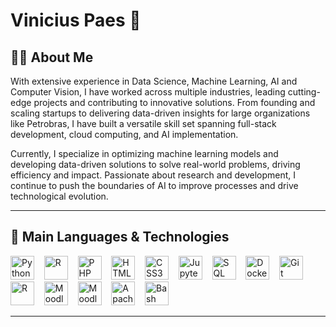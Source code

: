 # Vinicius Paes 👋

## 👨‍💻 About Me

With extensive experience in Data Science, Machine Learning, AI and Computer Vision, I have worked across multiple industries, leading cutting-edge projects and contributing to innovative solutions. From founding and scaling startups to delivering data-driven insights for large organizations like Petrobras, I have built a versatile skill set spanning full-stack development, cloud computing, and AI implementation.

Currently, I specialize in optimizing machine learning models and developing data-driven solutions to solve real-world problems, driving efficiency and impact. Passionate about research and development, I continue to push the boundaries of AI to improve processes and drive technological evolution.

---

## 🤖 Main Languages & Technologies

<p align="left">
  <img height="38" src="https://cdn.jsdelivr.net/gh/devicons/devicon/icons/python/python-original.svg" alt="Python" title="Python"/>
  &nbsp;&nbsp;
  <img height="38" src="https://cdn.jsdelivr.net/gh/devicons/devicon/icons/r/r-original.svg" alt="R" title="R"/>
  &nbsp;&nbsp;
  <img height="38" src="https://cdn.jsdelivr.net/gh/devicons/devicon/icons/php/php-original.svg" alt="PHP" title="PHP"/>
  &nbsp;&nbsp;
  <img height="38" src="https://cdn.jsdelivr.net/gh/devicons/devicon/icons/html5/html5-original.svg" alt="HTML5" title="HTML5"/>
  &nbsp;&nbsp;
  <img height="38" src="https://cdn.jsdelivr.net/gh/devicons/devicon/icons/css3/css3-original.svg" alt="CSS3" title="CSS3"/>
  &nbsp;&nbsp;
  <img height="38" src="https://cdn.jsdelivr.net/gh/devicons/devicon/icons/jupyter/jupyter-original.svg" alt="Jupyter" title="Jupyter"/>
  &nbsp;&nbsp;
  <img height="38" src="https://cdn.jsdelivr.net/gh/devicons/devicon/icons/mysql/mysql-original.svg" alt="SQL" title="SQL"/>
  &nbsp;&nbsp;
  <img height="38" src="https://cdn.jsdelivr.net/gh/devicons/devicon/icons/docker/docker-original.svg" alt="Docker" title="Docker"/>
  &nbsp;&nbsp;
  <img height="38" src="https://cdn.jsdelivr.net/gh/devicons/devicon/icons/git/git-original.svg" alt="Git" title="Git"/>
  &nbsp;&nbsp;
  <img height="38" src="https://cdn.jsdelivr.net/gh/devicons/devicon/icons/linux/linux-original.svg" alt="R" title="Linux"/>
  &nbsp;&nbsp;
  <img height="38" src="https://cdn.jsdelivr.net/gh/devicons/devicon/icons/moodle/moodle-original.svg" alt="Moodle" title="Moodle"/>
  &nbsp;&nbsp;
  <img height="38" src="https://cdn.jsdelivr.net/gh/devicons/devicon/icons/amazonwebservices/amazonwebservices-original-wordmark.svg" alt="Moodle" title="AWS"/>
  &nbsp;&nbsp;
  <img height="38" src="https://cdn.jsdelivr.net/gh/devicons/devicon/icons/apache/apache-original.svg" alt="Apache" title="Apache"/>
  &nbsp;&nbsp;
  <img height="38" src="https://cdn.jsdelivr.net/gh/devicons/devicon/icons/bash/bash-original.svg" alt="Bash" title="Bash"/>
</p>

---

<!--
## 📊 Stats

<p align="left">
  <img height="160em" src="https://github-readme-stats.vercel.app/api?username=viniciuspaes&show_icons=true&theme=algolia&include_all_commits=true" />
  <img height="160em" src="https://github-readme-stats.vercel.app/api/top-langs/?username=viniciuspaes&layout=compact&theme=algolia" />
</p>

-->
